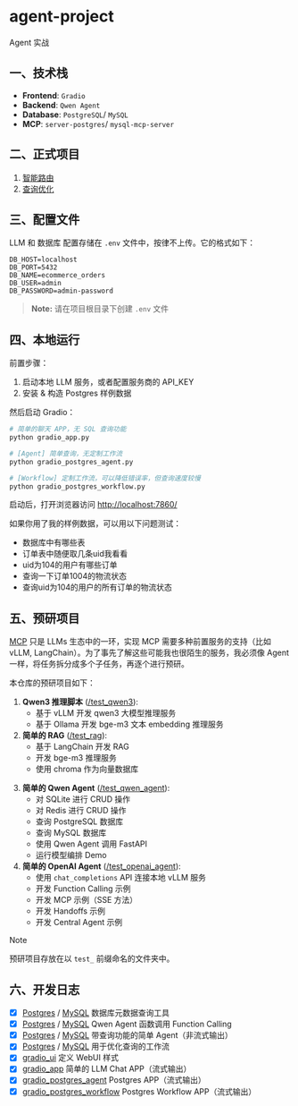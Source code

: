 # agent-project

Agent 实战

## 一、技术栈

- **Frontend**: `Gradio`
- **Backend**: `Qwen Agent`
- **Database**: `PostgreSQL`/ `MySQL`
- **MCP**: `server-postgres`/ `mysql-mcp-server`

## 二、正式项目

1. [智能路由](./2.intelligent_routing.ipynb)
2. [查询优化](./3.nl2sql.ipynb)

## 三、配置文件

LLM 和 数据库 配置存储在 `.env` 文件中，按律不上传。它的格式如下：

```
DB_HOST=localhost
DB_PORT=5432
DB_NAME=ecommerce_orders
DB_USER=admin
DB_PASSWORD=admin-password
```

> **Note:** 请在项目根目录下创建 `.env` 文件

## 四、本地运行

前置步骤：

1. 启动本地 LLM 服务，或者配置服务商的 API_KEY
2. 安装 & 构造 Postgres 样例数据

然后启动 Gradio：

```bash
# 简单的聊天 APP，无 SQL 查询功能
python gradio_app.py

# [Agent] 简单查询，无定制工作流
python gradio_postgres_agent.py

# [Workflow] 定制工作流，可以降低错误率，但查询速度较慢
python gradio_postgres_workflow.py
```

启动后，打开浏览器访问 [http://localhost:7860/](http://localhost:7860/)

如果你用了我的样例数据，可以用以下问题测试：

- 数据库中有哪些表
- 订单表中随便取几条uid我看看
- uid为104的用户有哪些订单
- 查询一下订单1004的物流状态
- 查询uid为104的用户的所有订单的物流状态

## 五、预研项目

[MCP](https://github.com/modelcontextprotocol/servers) 只是 LLMs 生态中的一环，实现 MCP 需要多种前置服务的支持（比如 vLLM, LangChain）。为了事先了解这些可能我也很陌生的服务，我必须像 Agent 一样，将任务拆分成多个子任务，再逐个进行预研。

本仓库的预研项目如下：

1. **Qwen3 推理脚本** ([/test_qwen3](/test_qwen3)):
   - 基于 vLLM 开发 qwen3 大模型推理服务
   - 基于 Ollama 开发 bge-m3 文本 embedding 推理服务
2. **简单的 RAG** ([/test_rag](/test_rag)):
   - 基于 LangChain 开发 RAG
   - 开发 bge-m3 推理服务
   - 使用 chroma 作为向量数据库
<!-- 3. **简单的 MCP** ([/test_mcp](/test_mcp)):
   - 参考 anthropic 官方 MCP 教程，开发 MCP Server 和 MCP Client -->
3. **简单的 Qwen Agent** ([/test_qwen_agent](/test_qwen_agent)):
   - 对 SQLite 进行 CRUD 操作
   - 对 Redis 进行 CRUD 操作
   - 查询 PostgreSQL 数据库
   - 查询 MySQL 数据库
   - 使用 Qwen Agent 调用 FastAPI
   - 运行模型编排 Demo
4. **简单的 OpenAI Agent** ([/test_openai_agent](/test_openai_agent)):
   - 使用 `chat_completions` API 连接本地 vLLM 服务
   - 开发 Function Calling 示例
   - 开发 MCP 示例（SSE 方法）
   - 开发 Handoffs 示例
   - 开发 Central Agent 示例

> [!NOTE]
> 预研项目存放在以 `test_` 前缀命名的文件夹中。

## 六、开发日志

- [x] [Postgres](./postgres_client.py) / [MySQL](./mysql_client.py) 数据库元数据查询工具
- [x] [Postgres](./postgres_tool.py) / [MySQL](./mysql_tool.py) Qwen Agent 函数调用 Function Calling
- [x] [Postgres](./postgres_agent.py) / [MySQL](./mysql_agent.py) 带查询功能的简单 Agent（非流式输出）
- [x] [Postgres](./postgres_workflow.py) / [MySQL](./mysql_workflow.py) 用于优化查询的工作流
- [x] [gradio_ui](./gradio_ui.py) 定义 WebUI 样式
- [x] [gradio_app](./gradio_app.py) 简单的 LLM Chat APP（流式输出）
- [x] [gradio_postgres_agent](./gradio_postgres_agent.py) Postgres APP（流式输出）
- [x] [gradio_postgres_workflow](./gradio_postgres_agent.py) Postgres Workflow APP（流式输出）
